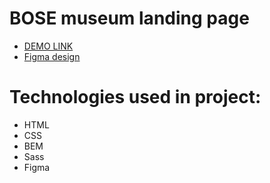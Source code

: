 # BOSE museum landing page
- [DEMO LINK](https://illiabezditnyi.github.io/Bose-landing/)
- [Figma design](https://www.figma.com/file/OMjQNb3hg1LKMV4OwyQ3Ao/BOSE?node-id=0%3A1/)
# Technologies used in project:
- HTML
- CSS
- BEM
- Sass
- Figma
